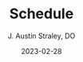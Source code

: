---
title: Schedule
author: J. Austin Straley, DO
date: 2023-02-28
layout: post
permalink: /schedule
---